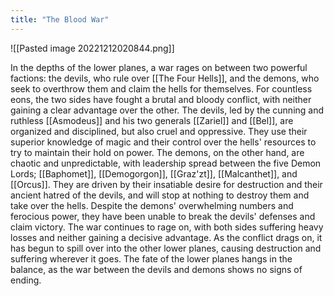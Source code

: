 ```yaml
---
title: "The Blood War"
---
```


![[Pasted image 20221212020844.png]]

In the depths of the lower planes, a war rages on between two powerful factions: the devils, who rule over [[The Four Hells]], and the demons, who seek to overthrow them and claim the hells for themselves. For countless eons, the two sides have fought a brutal and bloody conflict, with neither gaining a clear advantage over the other. The devils, led by the cunning and ruthless [[Asmodeus]] and his two generals [[Zariel]] and [[Bel]], are organized and disciplined, but also cruel and oppressive. They use their superior knowledge of magic and their control over the hells' resources to try to maintain their hold on power. The demons, on the other hand, are chaotic and unpredictable, with leadership spread between the five Demon Lords; [[Baphomet]], [[Demogorgon]], [[Graz'zt]], [[Malcanthet]], and [[Orcus]]. They are driven by their insatiable desire for destruction and their ancient hatred of the devils, and will stop at nothing to destroy them and take over the hells. Despite the demons' overwhelming numbers and ferocious power, they have been unable to break the devils' defenses and claim victory. The war continues to rage on, with both sides suffering heavy losses and neither gaining a decisive advantage. As the conflict drags on, it has begun to spill over into the other lower planes, causing destruction and suffering wherever it goes. The fate of the lower planes hangs in the balance, as the war between the devils and demons shows no signs of ending.
